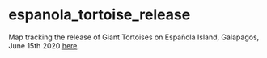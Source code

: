 # espanola_tortoise_release
Map tracking the release of Giant Tortoises on Española Island, Galapagos, June 15th 2020 [here](https://hamishgibbs.github.io/espanola_tortoise_release/index.html).
